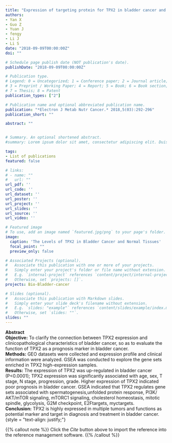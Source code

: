 ```yaml
---
title: "Expression of targeting protein for TPX2 in bladder cancer and its clinical significance"
authors:
- Yan X
- Guo Z
- Yuan J
- fengy
- Li J
- Li S
date: "2018-09-09T00:00:00Z"
doi: ""

# Schedule page publish date (NOT publication's date).
publishDate: "2018-09-09T00:00:00Z"

# Publication type.
# Legend: 0 = Uncategorized; 1 = Conference paper; 2 = Journal article;
# 3 = Preprint / Working Paper; 4 = Report; 5 = Book; 6 = Book section;
# 7 = Thesis; 8 = Patent
publication_types: ["2"]

# Publication name and optional abbreviated publication name.
publication: "*Electron J Metab Nutr Cancer.* 2018,5(03):292-296"
publication_short: ""

abstract: ""


# Summary. An optional shortened abstract.
#summary: Lorem ipsum dolor sit amet, consectetur adipiscing elit. Duis posuere tellus ac convallis placerat. Proin tincidunt magna sed ex sollicitudin condimentum.

tags:
- List of publications
featured: false

# links:
# - name: ""
#   url: ""
url_pdf: ''
url_code: ''
url_dataset: ''
url_poster: ''
url_project: ''
url_slides: ''
url_source: ''
url_video: ''

# Featured image
# To use, add an image named `featured.jpg/png` to your page's folder. 
image:
  caption: 'The Levels of TPX2 in Bladder Cancer and Normal Tissues'
  focal_point: ""
  preview_only: false

# Associated Projects (optional).
#   Associate this publication with one or more of your projects.
#   Simply enter your project's folder or file name without extension.
#   E.g. `internal-project` references `content/project/internal-project/index.md`.
#   Otherwise, set `projects: []`.
projects: Bio-Bladder-cancer

# Slides (optional).
#   Associate this publication with Markdown slides.
#   Simply enter your slide deck's filename without extension.
#   E.g. `slides: "example"` references `content/slides/example/index.md`.
#   Otherwise, set `slides: ""`.
slides: ""
---
```

**Abstract**  
**Objective:** To clarify the connection between TPX2 expression and clinicopathological characteristics of bladder
cancer, so as to evaluate the function of TPX2 as a prognosis marker in bladder cancer.  
**Methods:** GEO datasets were collected
and expression profile and clinical information were analyzed. GSEA was conducted to explore the gene sets enriched in TPX2
high-expression samples.  
**Results:** The expression of TPX2 was up-regulated in bladder cancer (P<0.0001); TPX2 expression was
significantly associated with age, sex, T stage, N stage, progression, grade. Higher expression of TPX2 indicated poor prognosis in
bladder cancer. GSEA indicated that TPX2 regulates gene sets associated with spermatogenesis,unfolded protein response, PI3K/
AKT/mTOR signaling, mTORC1 signaling, cholesterol homeostasis, mitotic spindle, glycolysis, G2M checkpoint, E2Ftargets,
myctargets.  
**Conclusion:** TPX2 is highly expressed in multiple tumors and functions as potential marker and target in diagnosis and
treatment in bladder cancer.  
{style = "text-align: justify;"}

{{% callout note %}}
Click the _Cite_ button above to import the reference into the reference management software.
{{% /callout %}}

